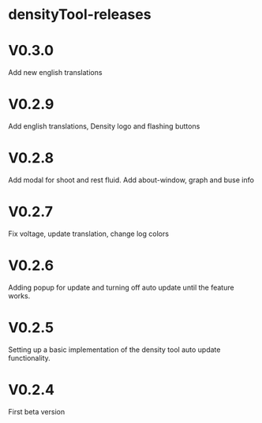 # densityTool-releases

# V0.3.0

Add new english translations

# V0.2.9

Add english translations, Density logo and flashing buttons

# V0.2.8

Add modal for shoot and rest fluid. Add about-window, graph and buse info

# V0.2.7

Fix voltage, update translation, change log colors

# V0.2.6

Adding popup for update and turning off auto update until the feature works.

# V0.2.5

Setting up a basic implementation of the density tool auto update functionality.

# V0.2.4

First beta version
